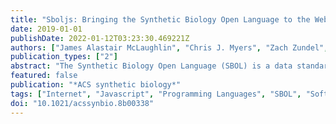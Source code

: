 ```yaml
---
title: "Sboljs: Bringing the Synthetic Biology Open Language to the Web Browser"
date: 2019-01-01
publishDate: 2022-01-12T03:23:30.469221Z
authors: ["James Alastair McLaughlin", "Chris J. Myers", "Zach Zundel", "Nathan Wilkinson", "Christian Atallah", "Anil Wipat"]
publication_types: ["2"]
abstract: "The Synthetic Biology Open Language (SBOL) is a data standard for the representation of engineered biological systems. SBOL is implemented in the form of software libraries which can be used to add SBOL support to both new and existing software tools. While existing libraries allow for software to be developed that runs on a server or is installed locally, they lack the capability to create SBOL software that runs directly in a Web browser. Here, we address this issue by presenting sboljs, a JavaScript software library for SBOL that is capable of being used both on the server and in the Web browser."
featured: false
publication: "*ACS synthetic biology*"
tags: ["Internet", "Javascript", "Programming Languages", "SBOL", "Software", "synthetic biology", "Synthetic Biology", "synthetic biology open language", "web"]
doi: "10.1021/acssynbio.8b00338"
---
```


